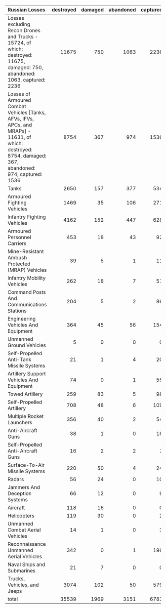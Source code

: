 | Russian Losses                                                                                                                                           |   destroyed |   damaged |   abandoned |   captured |   total |
|:---------------------------------------------------------------------------------------------------------------------------------------------------------|------------:|----------:|------------:|-----------:|--------:|
| Losses excluding Recon Drones and Trucks - 15724, of which: destroyed: 11675, damaged: 750, abandoned: 1063, captured: 2236                              |       11675 |       750 |        1063 |       2236 |   15724 |
| Losses of Armoured Combat Vehicles [Tanks, AFVs, IFVs, APCs, and MRAPs] - 11631, of which: destroyed: 8754, damaged: 367, abandoned: 974, captured: 1536 |        8754 |       367 |         974 |       1536 |   11631 |
| Tanks                                                                                                                                                    |        2650 |       157 |         377 |        534 |    3718 |
| Armoured Fighting Vehicles                                                                                                                               |        1469 |        35 |         106 |        271 |    1881 |
| Infantry Fighting Vehicles                                                                                                                               |        4162 |       152 |         447 |        628 |    5389 |
| Armoured Personnel Carriers                                                                                                                              |         453 |        18 |          43 |         92 |     606 |
| Mine-Resistant Ambush Protected  (MRAP) Vehicles                                                                                                         |          39 |         5 |           1 |         11 |      56 |
| Infantry Mobility Vehicles                                                                                                                               |         262 |        18 |           7 |         51 |     338 |
| Command Posts And Communications Stations                                                                                                                |         204 |         5 |           2 |         86 |     297 |
| Engineering Vehicles And Equipment                                                                                                                       |         364 |        45 |          56 |        154 |     619 |
| Unmanned Ground Vehicles                                                                                                                                 |           5 |         0 |           0 |          0 |       5 |
| Self-Propelled Anti-Tank Missile Systems                                                                                                                 |          21 |         1 |           4 |         20 |      46 |
| Artillery Support Vehicles And Equipment                                                                                                                 |          74 |         0 |           1 |         55 |     130 |
| Towed Artillery                                                                                                                                          |         259 |        83 |           5 |         98 |     445 |
| Self-Propelled Artillery                                                                                                                                 |         708 |        48 |           6 |        109 |     871 |
| Multiple Rocket Launchers                                                                                                                                |         356 |        40 |           2 |         54 |     452 |
| Anti-Aircraft Guns                                                                                                                                       |          38 |         1 |           0 |         18 |      57 |
| Self-Propelled Anti-Aircraft Guns                                                                                                                        |          16 |         2 |           2 |          7 |      27 |
| Surface-To-Air Missile Systems                                                                                                                           |         220 |        50 |           4 |         24 |     298 |
| Radars                                                                                                                                                   |          56 |        24 |           0 |         10 |      90 |
| Jammers And Deception Systems                                                                                                                            |          66 |        12 |           0 |          9 |      87 |
| Aircraft                                                                                                                                                 |         118 |        16 |           0 |          0 |     134 |
| Helicopters                                                                                                                                              |         119 |        30 |           0 |          2 |     151 |
| Unmanned Combat Aerial Vehicles                                                                                                                          |          14 |         1 |           0 |          3 |      18 |
| Reconnaissance Unmanned Aerial Vehicles                                                                                                                  |         342 |         0 |           1 |        196 |     539 |
| Naval Ships and Submarines                                                                                                                               |          21 |         7 |           0 |          0 |      28 |
| Trucks, Vehicles, and Jeeps                                                                                                                              |        3074 |       102 |          50 |        579 |    3805 |
| total                                                                                                                                                    |       35539 |      1969 |        3151 |       6783 |   47442 |
